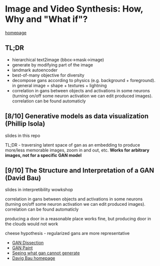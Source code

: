 # Image and Video Synthesis: How, Why and "What if"?

[homepage](https://sites.google.com/berkeley.edu/iccv-2019-image-and-video-syn)

## TL;DR

- hierarchical text2image (bbox->mask->image)
- generate by modifying part of the image
- landmark autoencoder
- best-of-many objective for diversity
- decompose gans according to physics (e.g. background + foreground). in general image = shape + textures + lightning
- correlation in gans between objects and activations in some neurons (turning on/off some neuron activation we can edit produced images). correlation can be found automaticly

## [8/10] Generative models as data visualization (Phillip Isola)

slides in this repo

TL;DR - traversing latent space of gan as an embedding to produce more/less memorable images, zoom in and out, etc. **Works for arbitrary images, not for a specific GAN model**

## [9/10] The Structure and Interpretation of a GAN (David Bau)

slides in interpretibility wowkshop

correlation in gans between objects and activations in some neurons (turning on/off some neuron activation we can edit produced images). correlation can be found automaticly

producing a door in a reasonable place works fine, but producing door in the clouds would not work

cheese hypothesis - regularized gans are more representative

- [GAN Dissection](http://gandissect.csail.mit.edu/)
- [GAN Paint](http://ganpaint.io/)
- [Seeing what gan cannot generate](http://ganseeing.csail.mit.edu/)
- [Davig Bau homepage](https://people.csail.mit.edu/davidbau/home/)
